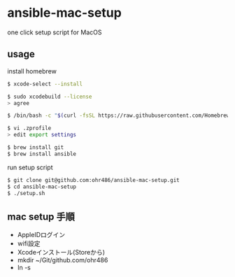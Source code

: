 # ansible-mac-setup

one click setup script for MacOS

## usage

install homebrew

```bash
$ xcode-select --install

$ sudo xcodebuild --license
> agree

$ /bin/bash -c "$(curl -fsSL https://raw.githubusercontent.com/Homebrew/install/HEAD/install.sh)"

$ vi .zprofile
> edit export settings

$ brew install git
$ brew install ansible
```

run setup script

```bash
$ git clone git@github.com:ohr486/ansible-mac-setup.git
$ cd ansible-mac-setup
$ ./setup.sh
```

## mac setup 手順

- AppleIDログイン
- wifi設定
- Xcodeインストール(Storeから)
- mkdir ~/Git/github.com/ohr486
- ln -s

